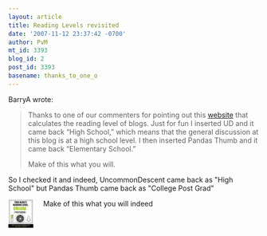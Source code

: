 ```yaml
---
layout: article
title: Reading Levels revisited
date: '2007-11-12 23:37:42 -0700'
author: PvM
mt_id: 3393
blog_id: 2
post_id: 3393
basename: thanks_to_one_o
---
```

BarryA wrote:

> Thanks to one of our commenters for pointing out this [website](http://www.criticsrant.com/bb/reading_level.aspx) that calculates the reading level of blogs.  Just for fun I inserted UD and it came back “High School,” which means that the general discussion at this blog is at a high school level.  I then inserted Pandas Thumb and it came back “Elementary School.”
> 
> Make of this what you will.

So I checked it and indeed, UncommonDescent came back as "High School" but Pandas Thumb came back as "College Post Grad"

[<img src="/uploads/2007/postgrad-thumb-50x57.jpg" alt="postgrad.jpg" width="50" height="57" style="float: left; margin: 0 20px 20px 0;" class="mt-image-left" />](/uploads/2007/postgrad.jpg)
Make of this what you will indeed
